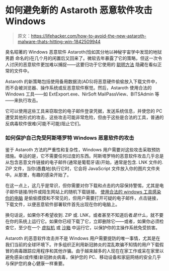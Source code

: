 # 如何避免新的 Astaroth 恶意软件攻击 Windows

> 原文：<https://lifehacker.com/how-to-avoid-the-new-astaroth-malware-thats-hitting-win-1842509944>

臭名昭著的 Windows 恶意软件 Astaroth(恰如其分地以神秘宇宙学中发现的地狱男爵 命名的)在几个月的闲置后又回来了。微软去年暴露了它的策略，但这一次令人讨厌的恶意软件更加难以捕捉——这要归功于它使用的 [聪明方法](https://www.microsoft.com/security/blog/2020/03/23/latest-astaroth-living-off-the-land-attacks-are-even-more-invisible-but-not-less-observable/) 隐藏在看似正常的文件中。



Astaroth 的新策略包括使用备用数据流(ADS)将恶意硬件偷偷放入下载文件中，而不会被浏览器、操作系统或反恶意软件察觉。然后，Astaroth 使用合法的 Windows 工具——如 ExtExport.exe、NirSoft MailPassView、BITSAdmin 等——来执行攻击。

它可以使用这些工具来窃取您的电子邮件登录凭据，发送系统信息，并使您的 PC 遭受其他形式的攻击，这些攻击可能非常危险，但由于这些是合法的工具，普通的反病毒软件很难(可能不可能)阻止它们。

### 如何保护自己免受阿斯塔罗特 Windows 恶意软件的攻击

鉴于 Astaroth 方法的严重性和复杂性，Windows 用户需要对这些攻击采取预防措施。幸运的是，它不需要任何过度的东西。阿斯塔罗特的恶意软件攻击几乎总是从包含恶意文件链接的电子邮件(通常是葡萄牙语)开始，通常是包含. LNK 文件的. ZIP 文件，当你(愚蠢地)执行它时，它会将 JavaScript 文件放入你的图片文件夹中。从那里，有趣的感染开始了。

在这一点上，这几乎是常识，但你需要对你下载和点击的内容保持警惕，尤其是电子邮件链接/附件或陌生网站上的随机下载链接。 [使用合法的 windows 工具感染你的电脑](https://lifehacker.com/how-to-avoid-the-new-netsupport-manager-phishing-scam-1842060688) 是偷偷摸摸和不常见的，但用户需要打开可疑的电子邮件，点击链接，下载文件，以便恶意软件部署软件首先出现在你的电脑上。

换句话说，如果你不希望收到. ZIP 或. LNK，或者甚至不知道后者*是什么*，就不要在你的系统上运行它。如果你已经下载了它，立即删除它——或者，如果你必须检查它，至少在一个 [虚拟机](https://lifehacker.com/how-to-set-up-a-virtual-machine-for-free-1828969527) 或 [沙箱](https://lifehacker.com/how-to-safely-test-software-without-messing-up-your-sys-1680608496) 中运行它，以保护你的主操作系统免受损害。

Astaroth 的恶意软件攻击并不是 Windows 用户需要提防的唯一事情，尤其是在我们当前的全球环境下。许多组织正利用新冠肺炎的混乱欺骗不知情的用户下载假冒的病毒跟踪应用程序和其他诈骗。由于越来越多的人现在在家工作或呆在家里以避免感染(或传播)新冠肺炎病毒，保护您的 PC、移动设备和家庭网络的安全几乎与保护您的身心健康一样重要。